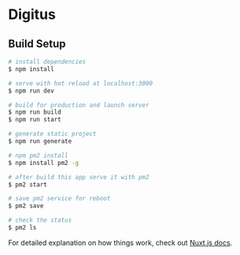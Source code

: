 # Digitus

## Build Setup

```bash
# install dependencies
$ npm install

# serve with hot reload at localhost:3000
$ npm run dev

# build for production and launch server
$ npm run build
$ npm run start

# generate static project
$ npm run generate

# npm pm2 install
$ npm install pm2 -g

# after build this app serve it with pm2
$ pm2 start

# save pm2 service for reboot
$ pm2 save

# check the status
$ pm2 ls 
```

For detailed explanation on how things work, check out [Nuxt.js docs](https://nuxtjs.org).
